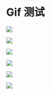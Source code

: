 # Gif 测试

![](/assets/hh/0.gif)

![](/assets/hh/2.gif)

![](/assets/hh/3.gif)

![](/assets/hh/5.gif)

![](/assets/hh/6.gif)

![](/assets/hh/7.gif)


